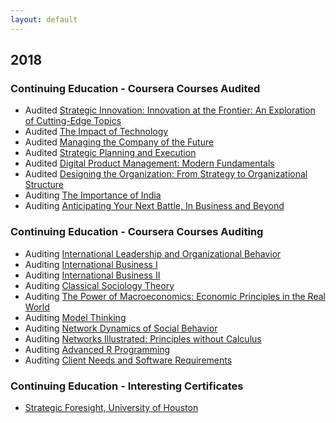 ```yaml
---
layout: default
---
```


## 2018

### Continuing Education - Coursera Courses Audited
* Audited [Strategic Innovation: Innovation at the Frontier: An Exploration of Cutting-Edge Topics](https://www.coursera.org/learn/strategic-innovation-innovation-at-the-frontier)
* Audited [The Impact of Technology](https://www.coursera.org/learn/impact-of-technology)
* Audited [Managing the Company of the Future](https://www.coursera.org/learn/company-future-management)
* Audited [Strategic Planning and Execution](https://www.coursera.org/learn/uva-darden-strategic-planning-execution)
* Audited [Digital Product Management: Modern Fundamentals](https://www.coursera.org/learn/uva-darden-digital-product-management/)
* Audited [Designing the Organization: From Strategy to Organizational Structure](https://www.coursera.org/learn/designing-organization)
* Auditing [The Importance of India](https://www.coursera.org/learn/passport-to-india)
* Auditing [Anticipating Your Next Battle, In Business and Beyond](https://www.coursera.org/learn/anticipate/)

### Continuing Education - Coursera Courses Auditing
* Auditing [International Leadership and Organizational Behavior](https://www.coursera.org/learn/organizational-behavior)
* Auditing [International Business I](https://www.coursera.org/learn/international-business)
* Auditing [International Business II](https://www.coursera.org/learn/international-business-2)
* Auditing [Classical Sociology Theory](https://www.coursera.org/learn/classical-sociological-theory)
* Auditing [The Power of Macroeconomics: Economic Principles in the Real World](https://www.coursera.org/learn/principles-of-macroeconomics)
* Auditing [Model Thinking](https://www.coursera.org/learn/model-thinking)
* Auditing [Network Dynamics of Social Behavior](https://www.coursera.org/learn/networkdynamics)
* Auditing [Networks Illustrated: Principles without Calculus](https://www.coursera.org/learn/networks-illustrated)
* Auditing [Advanced R Programming](https://www.coursera.org/learn/advanced-r)
* Auditing [Client Needs and Software Requirements](https://www.coursera.org/learn/client-needs-and-software-requirements)

### Continuing Education - Interesting Certificates
* [Strategic Foresight, University of Houston](http://www.uh.edu/technology/departments/hdcs/certificates/fore/seminar/index.php#Content)

